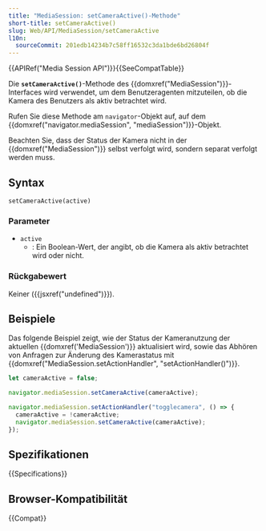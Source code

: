 ```yaml
---
title: "MediaSession: setCameraActive()-Methode"
short-title: setCameraActive()
slug: Web/API/MediaSession/setCameraActive
l10n:
  sourceCommit: 201edb14234b7c58ff16532c3da1bde6bd26804f
---
```


{{APIRef("Media Session API")}}{{SeeCompatTable}}

Die **`setCameraActive()`**-Methode des {{domxref("MediaSession")}}-Interfaces wird verwendet, um dem Benutzeragenten mitzuteilen, ob die Kamera des Benutzers als aktiv betrachtet wird.

Rufen Sie diese Methode am `navigator`-Objekt auf, auf dem
{{domxref("navigator.mediaSession", "mediaSession")}}-Objekt.

Beachten Sie, dass der Status der Kamera nicht in der {{domxref("MediaSession")}} selbst verfolgt wird, sondern separat verfolgt werden muss.

## Syntax

```js-nolint
setCameraActive(active)
```

### Parameter

- `active`
  - : Ein Boolean-Wert, der angibt, ob die Kamera als aktiv betrachtet wird oder nicht.

### Rückgabewert

Keiner ({{jsxref("undefined")}}).

## Beispiele

Das folgende Beispiel zeigt, wie der Status der Kameranutzung der aktuellen {{domxref('MediaSession')}} aktualisiert wird, sowie das Abhören von Anfragen zur Änderung des Kamerastatus mit {{domxref("MediaSession.setActionHandler", "setActionHandler()")}}.

```js
let cameraActive = false;

navigator.mediaSession.setCameraActive(cameraActive);

navigator.mediaSession.setActionHandler("togglecamera", () => {
  cameraActive = !cameraActive;
  navigator.mediaSession.setCameraActive(cameraActive);
});
```

## Spezifikationen

{{Specifications}}

## Browser-Kompatibilität

{{Compat}}
